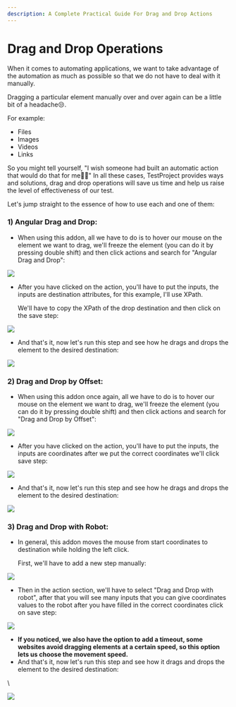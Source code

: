 ```yaml
---
description: A Complete Practical Guide For Drag and Drop Actions
---
```


# Drag and Drop Operations

When it comes to automating applications, we want to take advantage of the automation as much as possible so that we do not have to deal with it manually.

Dragging a particular element manually over and over again can be a little bit of a headache😒.

For example:

* Files
* Images
* Videos
* Links

So you might tell yourself, "I wish someone had built an automatic action that would do that for me🤦‍♂️" In all these cases, TestProject provides ways and solutions, drag and drop operations will save us time and help us raise the level of effectiveness of our test.

Let's jump straight to the essence of how to use each and one of them:

### **1) Angular Drag and Drop:** <a href="#h_6aef82caf4" id="h_6aef82caf4"></a>

* When using this addon, all we have to do is to hover our mouse on the element we want to drag, we'll freeze the element (you can do it by pressing double shift) and then click actions and search for "Angular Drag and Drop":

![](https://downloads.intercomcdn.com/i/o/472310941/876905ce2870b5326799b305/chrome\_nCMVIPdoZN.png)

*   After you have clicked on the action, you'll have to put the inputs, the inputs are destination attributes, for this example, I'll use XPath.

    We'll have to copy the XPath of the drop destination and then click on the save step:

![](https://downloads.intercomcdn.com/i/o/472324737/ac04795d7a533522bc5adf44/chrome\_GEBqF4O2xt.png)

* And that's it, now let's run this step and see how he drags and drops the element to the desired destination:

![](https://downloads.intercomcdn.com/i/o/472326568/d4836e5d02b9078b6392a791/chrome\_Md1htrDk0w.gif)

### &#x20;<a href="#h_8c4ed7792c" id="h_8c4ed7792c"></a>

### **2) Drag and Drop by Offset:** <a href="#h_89ca3be344" id="h_89ca3be344"></a>

* When using this addon once again, all we have to do is to hover our mouse on the element we want to drag, we'll freeze the element (you can do it by pressing double shift) and then click actions and search for "Drag and Drop by Offset":

![](https://downloads.intercomcdn.com/i/o/472330492/4df759ba7ee76cc0ecf7479e/chrome\_97luFMolMH.png)

* After you have clicked on the action, you'll have to put the inputs, the inputs are coordinates after we put the correct coordinates we'll click save step:

![](https://downloads.intercomcdn.com/i/o/472338569/b0594764533b979c7e024215/chrome\_EDVblzVK95.png)

* And that's it, now let's run this step and see how he drags and drops the element to the desired destination:

![](https://downloads.intercomcdn.com/i/o/472341913/32e4cc6a621a5412e2ed2630/chrome\_CynX9iteVL.gif)

### **3) Drag and Drop with Robot:** <a href="#h_247336577a" id="h_247336577a"></a>

*   In general, this addon moves the mouse from start coordinates to destination while holding the left click.

    First, we'll have to add a new step manually:

![](https://downloads.intercomcdn.com/i/o/472347161/00b18ba8090ff0f827ce8615/chrome\_24kgoNQnGq.png)

* Then in the action section, we'll have to select "Drag and Drop with robot", after that you will see many inputs that you can give coordinates values to the robot after you have filled in the correct coordinates click on save step:

![](https://downloads.intercomcdn.com/i/o/472354925/3d75fa1df5ec5b09d5c4a764/SdPu9hgQfd.png)

* **If you noticed, we also have the option to add a timeout, some websites avoid dragging elements at a certain speed, so this option lets us choose the movement speed.**
* And that's it, now let's run this step and see how it drags and drops the element to the desired destination:

\


![](https://downloads.intercomcdn.com/i/o/472361762/403794548d682fbb0fcffc7e/chrome\_tVgSN3rYQO.gif)
